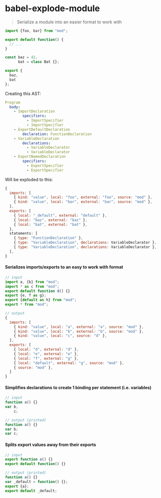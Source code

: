 # babel-explode-module

> Serialize a module into an easier format to work with

```js
import {foo, bar} from "mod";

export default function() {
  // ...
}

const baz = 42,
      bat = class Bat {};

export {
  baz,
  bat
};
```

Creating this AST:

```yml
Program
  body:
    - ImportDeclaration
        specifiers:
          - ImportSpecifier
          - ImportSpecifier
    - ExportDefaultDeclaration
        declaration: FunctionDeclaration
    - VariableDeclaration
        declarations:
          - VariableDeclarator
          - VariableDeclarator
    - ExportNamedDeclaration
        specifiers:
          - ExportSpecifier
          - ExportSpecifier
```

Will be exploded to this:

```js
{
  imports: [
    { kind: "value", local: "foo", external: "foo", source: "mod" },
    { kind: "value", local: "bar", external: "bar", source: "mod" },
  ],
  exports: [
    { local: "_default", external: "default" },
    { local: "baz", external: "baz" },
    { local: "bat", external: "bat" },
  },
  statements: [
    { type: "FunctionDeclaration" },
    { type: "VariableDeclaration", declarations: VariableDeclarator },
    { type: "VariableDeclaration", declarations: VariableDeclarator },
  ],
}
```

#### Serializes imports/exports to an easy to work with format

```js
// input
import a, {b} from "mod";
import * as c from "mod";
export default function d() {}
export {e, f as g};
export {default as h} from "mod";
export * from "mod";
```

```js
// output
{
  imports: [
    { kind: "value", local: "a", external: "a", source: "mod" },
    { kind: "value", local: "b", external: "b", source: "mod" },
    { kind: "value", local: "c", source: "d" },
  ],
  exports: [
    { local: "d", external: "d" },
    { local: "e", external: "e" },
    { local: "f", external: "g" },
    { local: "default", external: "g", source: "mod" },
    { source: "mod" },
  ]
}
```

#### Simplifies declarations to create 1 binding per statement (i.e. variables)

```js
// input
function a() {}
var b,
    c;
```

```js
// output (printed)
function a() {}
var b;
var c;
```

#### Splits export values away from their exports

```js
// input
export function a() {}
export default function() {}
```

```js
// output (printed)
function a() {}
var _default = function() {};
export {a};
export default _default;
```
